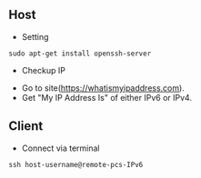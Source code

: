 ## Host 
* Setting
```
sudo apt-get install openssh-server  
```
* Checkup IP
- Go to site(https://whatismyipaddress.com).
- Get "My IP Address Is" of either IPv6 or IPv4.

## Client 
* Connect via terminal
```
ssh host-username@remote-pcs-IPv6
```
